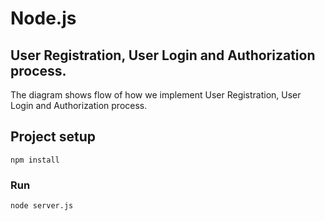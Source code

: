 # Node.js  

## User Registration, User Login and Authorization process.
The diagram shows flow of how we implement User Registration, User Login and Authorization process.



## Project setup
```
npm install
```

### Run
```
node server.js
```
